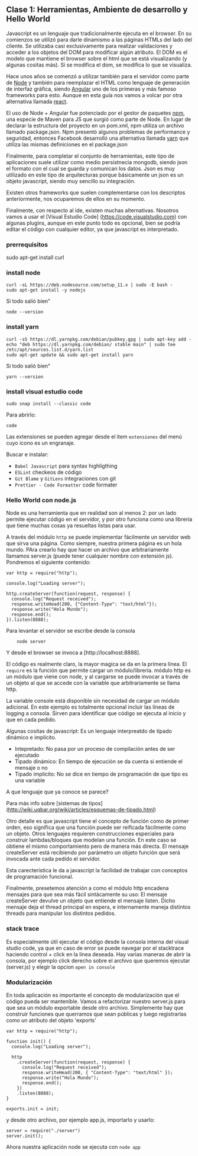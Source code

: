 ## Clase 1: Herramientas, Ambiente de desarrollo y Hello World

Javascript es un lenguaje que tradicionalmente ejecuta en el browser. En su comienzos se utilizó para darle dinamismo a las páginas HTMLs del lado del cliente. Se utilizaba casi exclusivamente para realizar validaciones y acceder a los objetos del DOM para modificar algún atributo. El DOM es el modelo que mantiene el browser sobre el html que se está visualizando (y algunas cositas más). Si se modifica el dom, se modifica lo que se visualiza.
 
Hace unos años se comenzó a utilizar también para el servidor como parte de [Node](https://nodejs.org/es/) y también para reemplazar el HTML como lenguaje de generación de interfaz gráfica, siendo [Angular](https://angular.io/) uno de los primeras y más famoso frameworks para esto. Aunque en esta guía nos vamos a volcar por otra alternativa llamada [react](https://angular.io/).

El uso de Node + Angular fue potenciado por el gestor de paquetes [npm](https://www.npmjs.com/), una especie de Maven para JS que surgió como parte de Node. En lugar de declarar la estructura del proyecto en un pom.xml, npm utiliza un archivo llamado package.json. Npm presentó algunos problemas de performance y seguridad,  entonces Facebook desarrolló una alternativa llamada [yarn](https://yarnpkg.com) que utiliza las mismas definiciones en el package.json

Finalmente, para completar el conjunto de herramientas, este tipo de aplicaciones suele utilizar como medio persistnecia mongodb, siendo json el formato con el cual se guarda y comunican los datos. Json es muy utilizado en este tipo de arquitecturas porque básicamente un json es un objeto javascript, siendo muy sencillo su integración.

Existen otros frameworks que suelen complementarse con los descriptos anteriormente, nos ocuparemos de ellos en su momento.

Finalmente, con respecto al ide, existen muchas alternativas. Nosotros vamos a usar el [Visual Estudio Code] (https://code.visualstudio.com) con algunas plugins, aunque en este punto todo es opcional, bien se podría editar el código con cualquier editor, ya que javascript es interpretado.

### prerrequisitos
sudo apt-get install curl

### install node
```
curl -sL https://deb.nodesource.com/setup_11.x | sudo -E bash -
sudo apt-get install -y nodejs
```
Si todo salió bien" 
``` 
node --version
```


### install yarn


```    
curl -sS https://dl.yarnpkg.com/debian/pubkey.gpg | sudo apt-key add -
echo "deb https://dl.yarnpkg.com/debian/ stable main" | sudo tee /etc/apt/sources.list.d/yarn.list
sudo apt-get update && sudo apt-get install yarn
```

Si todo salió bien" 
``` 
yarn --version
```

### install visual estudio code

```
sudo snap install --classic code
```

Para abrirlo:
```
code
```

Las extensiones se pueden agregar desde el item `extensiones` del menú cuyo icono es un engranaje.

Buscar e instalar:

- `Babel Javascript` para syntax highligthing
- `ESLint` checkeos de código
- `Git Blame` y `GitLens` integraciones con git
- `Prettier - Code Formatter` code formater
  
### Hello World con  node.js

Node es una herramienta que en realidad son al menos 2: por un lado permite ejecutar código en el servidor, y por otro funciona como una librería que tiene muchas cosas ya resueltas listas para usar.

A través del módulo `http` se puede implementar fácilmente un servidor web que sirva una página. Como siempre, nuestra primera página es un hola mundo.  PAra crearlo hay que hacer un archivo que arbitrariamente llamamos server.js (puede tener cualquier nombre con extensión js). Pondremos el siguiente contenido:

```
var http = require("http");

console.log("Loading server");

http.createServer(function(request, response) {
  console.log("Request received");
  response.writeHead(200, {"Content-Type": "text/html"});
  response.write("Hola Mundo");
  response.end();
}).listen(8888);

```
Para levantar el servidor se escribe desde la consola 
```
    node server
```

Y desde el browser se invoca a [http://localhost:8888].

El código es realmente claro, la mayor magica se da en la primera línea. El `require` es la función que permite cargar un módulo/libreria.
módulo http es un módulo que viene con node, y al cargarse se puede invocar a través de un objeto al que se accede con la variable que arbitrariamente se llama http.

La variable console está disponible sin necesidad de cargar un módulo adicional. En este ejemplo es totalmente opcional incluir las líneas de logging a consola. Sirven para identificar que código se ejecuta al inicio y que en cada pedido.

Algunas cositas de javascript: Es un lenguaje interpreatdo de tipado dinámico e implícito.

* Intepretado: No pasa por un proceso de compilación antes de ser ejecutado
* Tipado dinámico: En tiempo de ejecución se da cuenta si entiende el mensaje o no   
* Tipado implícito: No se dice en tiempo de programación de que tipo es una variable

A que lenguaje que ya conoce se parece?

Para más info sobre [sistemas de tipos] (http://wiki.uqbar.org/wiki/articles/esquemas-de-tipado.html)

Otro detalle es que javascript tiene el concepto de función como de primer orden, eso significa que una función puede ser reificada fácilmente como un objeto. Otros lenguajes requieren construcciones especiales para construir lambdas/bloques que modelan una función. En este caso se obtiene el mismo comportamiento pero de manera más directa. El mensaje createServer está recibiendo por parámetro un objeto función que será invocada ante cada pedido el servidor. 

Esta carecterística le da a javascript la facilidad de trabajar con conceptos de programación funcional. 

Finalmente, presetemos atención a como el módulo http encadena mensajes para que sea más fácil sintácamente su uso: El mensaje createServer devulve un objeto que entiende el mensaje listen. Dicho mensaje deja el thread principal en espera, e internamente maneja distintos threads para manipular los distintos pedidos.

### stack trace
Es especialmente útil ejecutar el código desde la consola interna del visual studio code, ya que en caso de error se puede navegar por el stacktrace haciendo control + click en la línea deseada.
Hay varias maneras de abrir la consola, por ejemplo click derecho sobre el archivo que queremos ejecutar (server.js) y elegir la opcion `open in console`

### Modularización
En toda aplicación es importante el concepto de modularización que el código pueda ser mantenible.
Vamos a refactorizar nuestro server.js para que sea un módulo exportable desde otro archivo. Simplemente hay que construir funciones que querramos que sean públicas y luego registrarlas como un atributo del objeto 'exports'

```
var http = require("http");

function init() {
  console.log("Loading server");

  http
    .createServer(function(request, response) {
      console.log("Request received");
      response.writeHead(200, { "Content-Type": "text/html" });
      response.write("Hola Mundo");
      response.end();
    })
    .listen(8888);
}

exports.init = init;

```

y desde otro archivo, por ejemplo app.js, importarlo y usarlo:

```
server = require("./server")
server.init();
```

Ahora nuestra aplicación node se ejecuta con `node app`
